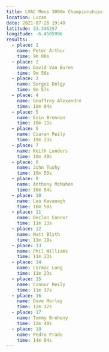 ```yaml
---
title: LVAC Mens 3000m Championships
location: Lucan
date: 2021-07-26 19:40
latitude: 53.346257
longitude: -6.4505996
results:
  - place: 1
    name: Peter Arthur
    time: 9m 00s
  - place: 2
    name: David Van Buren
    time: 9m 56s
  - place: 3
    name: Sergei Dolgy
    time: 9m 57s
  - place: 4
    name: Geoffrey Alexandre
    time: 10m 04s
  - place: 5
    name: Eoin Brennan
    time: 10m 11s
  - place: 6
    name: Ciaran Reily
    time: 10m 23s
  - place: 7
    name: Keith Lunders
    time: 10m 49s
  - place: 8
    name: John Tuohy
    time: 10m 50s
  - place: 9
    name: Anthony McMahon
    time: 10m 54s
  - place: 10
    name: Leo Kavanagh
    time: 10m 58s
  - place: 11
    name: Declan Connor
    time: 11m 13s
  - place: 12
    name: Matt Blyth
    time: 11m 19s
  - place: 13
    name: Phil Williams
    time: 11m 23s
  - place: 14
    name: Cormac Long
    time: 11m 23s
  - place: 15
    name: Connor Reily
    time: 11m 37s
  - place: 16
    name: Dave Morley
    time: 12m 32s
  - place: 17
    name: Tommy Breheny
    time: 12m 40s
  - place: 18
    name: Pedro Prado
    time: 14m 04s
---
```

